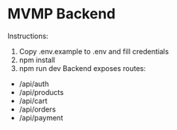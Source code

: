 # MVMP Backend
Instructions:
1. Copy .env.example to .env and fill credentials
2. npm install
3. npm run dev
Backend exposes routes:
 - /api/auth
 - /api/products
 - /api/cart
 - /api/orders
 - /api/payment
